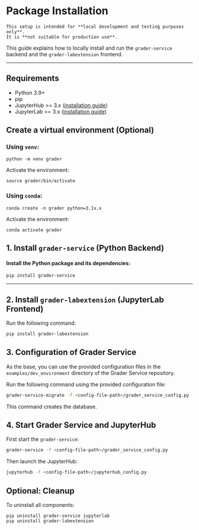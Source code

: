 # Package Installation


```{note}
This setup is intended for **local development and testing purposes only**.  
It is **not suitable for production use**.
```

This guide explains how to locally install and run the `grader-service` backend and the `grader-labextension` frontend.

---

## Requirements

- Python 3.9+
- pip
- JupyterHub >= 3.x ([installation guide](https://jupyterhub.readthedocs.io/en/stable/tutorial/quickstart.html))
- JupyterLab >= 3.x ([installation guide](https://jupyterlab.readthedocs.io/en/latest/getting_started/installation.html))
<!---
0. create python env (optional)
1. install grader-service
   1. pip install grader-service
   2. create config (--generate-config)
   3. create database (grader-service-migrate -f config_file)
   4. start grader-service (grader-service -f config_file)
2. install grader-labextension
   1.pip install
3. jupyterhub
   1. create config
   2. start jupyterhub
--->

## Create a virtual environment (Optional)
### Using `venv`:
```
python -m venv grader
```
Activate the environment:
```
source grader/bin/activate
```
### Using `conda`:
```
conda create -n grader python=3.1x.x
```
Activate the environment:
```
conda activate grader
```

## 1. Install `grader-service` (Python Backend)

<h4>
Install the Python package and its dependencies:
</h4>

```bash
pip install grader-service
```

---

## 2. Install `grader-labextension` (JupyterLab Frontend)

Run the following command:

```bash
pip install grader-labextension
```

## 3. Configuration of Grader Service

As the base, you can use the provided configuration files in the `examples/dev_environment` directory of the Grader Service repository.

Run the following command using the provided configuration file:

```bash
grader-service-migrate -f <config-file-path>/grader_service_config.py
```
This command creates the database.


## 4. Start Grader Service and JupyterHub
First start the `grader-service`:
```bash
grader-service -f <config-file-path>/grader_service_config.py
```
Then launch the JupyterHub:
```bash
jupyterhub -f <config-file-path>/jupyterhub_config.py
```

## Optional: Cleanup

To uninstall all components:

```
pip uninstall grader-service jupyterlab
pip uninstall grader-labextension
```
